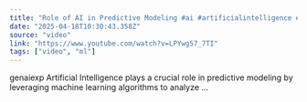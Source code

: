 ```yaml
---
title: "Role of AI in Predictive Modeling #ai #artificialintelligence #machinelearning #aiagent #Role"
date: "2025-04-18T10:30:43.358Z"
source: "video"
link: "https://www.youtube.com/watch?v=LPYwg57_7TI"
tags: ["video", "ml"]
---
```


genaiexp Artificial Intelligence plays a crucial role in predictive modeling by leveraging machine learning algorithms to analyze ...
